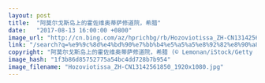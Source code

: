 ```yaml
---
layout: post
title:  "阿莫尔戈斯岛上的霍佐维奥蒂萨修道院，希腊"
date:   "2017-08-13 16:00:00 +0800"
image_url: "http://cn.bing.com/az/hprichbg/rb/Hozoviotissa_ZH-CN13142561850_1920x1080.jpg"
link: "/search?q=%e9%9c%8d%e4%bd%90%e7%bb%b4%e5%a5%a5%e8%92%82%e8%90%a8%e4%bf%ae%e9%81%93%e9%99%a2&form=hpcapt&mkt=zh-cn"
copyright: "阿莫尔戈斯岛上的霍佐维奥蒂萨修道院，希腊 (© Lemonan/iStock/Getty Images)"
image_hash: "1f3b86d85752775a54bc4dd728b7b954"
image_filename: "Hozoviotissa_ZH-CN13142561850_1920x1080.jpg"
---
```

